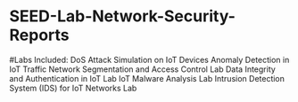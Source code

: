 # SEED-Lab-Network-Security-Reports

#Labs Included:
DoS Attack Simulation on IoT Devices
Anomaly Detection in IoT Traffic
Network Segmentation and Access Control Lab
Data Integrity and Authentication in IoT Lab
IoT Malware Analysis Lab
Intrusion Detection System (IDS) for IoT Networks Lab
